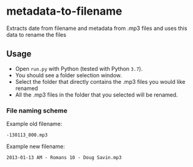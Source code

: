 # metadata-to-filename
Extracts date from filename and metadata from .mp3 files and uses this data to rename the files

## Usage
* Open `run.py` with Python (tested with Python `3.7`).
* You should see a folder selection window.
* Select the folder that directly contains the .mp3 files you would like renamed
* All the .mp3 files in the folder that you selected will be renamed.

### File naming scheme
Example old filename:
```
-130113_000.mp3
```
Example new filename:
```
2013-01-13 AM - Romans 10 - Doug Savin.mp3
```